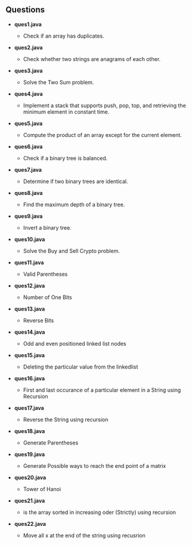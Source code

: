 ## Questions

- **ques1.java**
  - Check if an array has duplicates.

- **ques2.java**
  - Check whether two strings are anagrams of each other.

- **ques3.java**
  - Solve the Two Sum problem.

- **ques4.java**
  - Implement a stack that supports push, pop, top, and retrieving the minimum element in constant time.

- **ques5.java**
  - Compute the product of an array except for the current element.

- **ques6.java**
  - Check if a binary tree is balanced.

- **ques7.java**
  - Determine if two binary trees are identical.

- **ques8.java**
  - Find the maximum depth of a binary tree.

- **ques9.java**
  - Invert a binary tree.

- **ques10.java**
  - Solve the Buy and Sell Crypto problem.
 
- **ques11.java**
  - Valid Parentheses
 
- **ques12.java**
  - Number of One Bits

- **ques13.java**
  - Reverse Bits

- **ques14.java**
  - Odd and even positioned linked list nodes

- **ques15.java**
  - Deleting the particular value from the linkedlist 
 
- **ques16.java**
  - First and last occurance of a particular element in a String using Recursion

- **ques17.java**
  - Reverse the String using recursion
 
- **ques18.java**
  - Generate Parentheses

 - **ques19.java**
   - Generate Possible ways to reach the end point of a matrix

- **ques20.java**
   - Tower of Hanoi

 - **ques21.java**
   - is the array sorted in increasing oder (Strictly) using recursion

- **ques22.java**
   - Move all x at the end of the string using recusrion 
  
  
   
 
  

